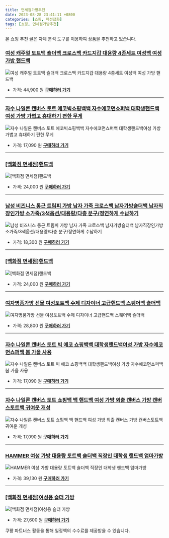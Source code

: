 ```yaml
---
title: 면세점가방추천
date: 2023-08-28 23:41:11 +0800
categories: [쇼핑, 패션잡화]
tags: [쇼핑, 면세점가방추천]
---
```

본 쇼핑 추천 글은 자체 분석 도구를 이용하여 상품을 추천하고 있습니다.
### [여성 캐주얼 토트백 숄더백 크로스백 카드지갑 대용량 4종세트 여성백 여성 가방 핸드백](https://link.coupang.com/re/AFFSDP?lptag=AF1030537&pageKey=7405561759&itemId=19176652938&vendorItemId=86587339160&traceid=V0-153-6488a65bdbc027e7&requestid=20230906234111504243898856&token=31850B%7CGM)
![여성 캐주얼 토트백 숄더백 크로스백 카드지갑 대용량 4종세트 여성백 여성 가방 핸드백](https://ads-partners.coupang.com/image1/dU-PIYgQC7rV2B-qdRHbeCCTur4S7WWJaXW0OmvV_PwkAp3EZ7sQ5CrC2elpf9lKZ4UpoA8pUCxf3YGZEIuXJKcqzZ05kI3SCLpWSsR4-sdASlp-5CGzUsIzs1U1p5YLQPNQ0ePAjccqWr4EdfnZSUorYBNdN-ZxUxPaZDDqdduu8sptUSFhz63_vHdlrsrHOTg40r_GLPa55kqIe0JXgp40-VkahVEsFzLVLwHv9zjANh18EECvEGvU1DyPkG_17Cyk1iAT39ZQzsEnYrScXQqXODUF7U92RMBttYXbiA==)
- 가격: 44,900 원
[**구매하러 가기**](https://link.coupang.com/re/AFFSDP?lptag=AF1030537&pageKey=7405561759&itemId=19176652938&vendorItemId=86587339160&traceid=V0-153-6488a65bdbc027e7&requestid=20230906234111504243898856&token=31850B%7CGM)
---
### [자수 나일론 캔버스 토트 에코빅쇼핑백백 자수에코면쇼퍼백 대학생핸드백여성 가방 가볍고 휴대하기 편한 무게](https://link.coupang.com/re/AFFSDP?lptag=AF1030537&pageKey=7485804311&itemId=19564733497&vendorItemId=86672629772&traceid=V0-153-9bce4d117754e18b&requestid=20230906234111504243898856&token=31850B%7CGM)
![자수 나일론 캔버스 토트 에코빅쇼핑백백 자수에코면쇼퍼백 대학생핸드백여성 가방 가볍고 휴대하기 편한 무게](https://ads-partners.coupang.com/image1/WTTCGgCXdiJ-kPswWdOAdavRHgveHgJAuC5trnmzx_ZpOVdlYqsJjMJTBgLCZXKwiu_UZhtgDWpfq6k9wmq6nsPPXLr5cM_Bt0ywxeUZQJdDEUzrG0sf94zjm7PaJtmelIf2mm8KG1eB3KT1AGI3iyQhm1m7bGF1jJoXELOKAYmblqTNUi7fl3kvJmwOJRx4qCs0vlV0roCaevGdetLGry9VFu4mDbl9lLOitbvigbXLtu8kjrw6jDfO25ZQLEk0R0hbSA6CDiCHmFjb5dqrM6uvk_2kxHVte-T7s83-dg==)
- 가격: 17,090 원
[**구매하러 가기**](https://link.coupang.com/re/AFFSDP?lptag=AF1030537&pageKey=7485804311&itemId=19564733497&vendorItemId=86672629772&traceid=V0-153-9bce4d117754e18b&requestid=20230906234111504243898856&token=31850B%7CGM)
---
### [[백화점 면세점]핸드백](https://link.coupang.com/re/AFFSDP?lptag=AF1030537&pageKey=6420934984&itemId=13814548707&vendorItemId=81064820394&traceid=V0-153-75f393c1569309a6&requestid=20230906234111504243898856&token=31850B%7CGM)
![[백화점 면세점]핸드백](https://ads-partners.coupang.com/image1/osX6ojS6vaM6xTYqovrJgZJkTioHwJe5OgZBE9jT0dIdfeuVoo1tGBTSdMqjUAjINqlduzHLyNKkz5uOtyq7O_bKPSquAy25Kp4-h3Hc4lmT74osJWZy0dNRv5WeWH4wTR6ss0AIC94aEAOCoULVdh61pvr0VAVjcZpmA-JG42ljVEuvSu4qhWyePF11DlWBoHuDNCRFhFTMkrIWtkhaT65lho4EZzUTzdAVoEOdmH2yIf0lK7vCVw5r0VZLCWQKZp0gEYchsqj4LVfjhPOqBGYPNIJVABdhJMghGzIm4g==)
- 가격: 24,000 원
[**구매하러 가기**](https://link.coupang.com/re/AFFSDP?lptag=AF1030537&pageKey=6420934984&itemId=13814548707&vendorItemId=81064820394&traceid=V0-153-75f393c1569309a6&requestid=20230906234111504243898856&token=31850B%7CGM)
---
### [남성 비즈니스 통근 트림피 가방 남자 가죽 크로스백 남자가방숄더백 남자직장인가방 소가죽/3색옵션/대용량/다층 분구/정연하게 수납하기](https://link.coupang.com/re/AFFSDP?lptag=AF1030537&pageKey=7448465172&itemId=19385087098&vendorItemId=86497535611&traceid=V0-153-5f30fc472245a0a8&requestid=20230906234111504243898856&token=31850B%7CGM)
![남성 비즈니스 통근 트림피 가방 남자 가죽 크로스백 남자가방숄더백 남자직장인가방 소가죽/3색옵션/대용량/다층 분구/정연하게 수납하기](https://ads-partners.coupang.com/image1/MBKQi3uSq83v0rhDMLQKQ5HhuW5i9M0Kx5NNbKWj6nAcYsCdkTB-9QPiPhZYjAWUU0vV9PUGX_Ci6uNI_WD0PdLNC_5wreZcdwZPT8mdqSr5XYPJJ--YM3qcZ4Ij4UwHLjnoraz-R5wtdu9wPuDuHgi9cikJcA8c42_3Rs7r_YJvtf0BwKo9bT-FntW238HkQnDAt3Z0PL69GLQXHXRBiTATyNFQrO69uqlHirTpG4iPVlLtslT0JY2ZEo60mFbphvw7z7gwn2j96-6BBZ53nauLXQo0Fjl9GCN41m4Onw==)
- 가격: 18,300 원
[**구매하러 가기**](https://link.coupang.com/re/AFFSDP?lptag=AF1030537&pageKey=7448465172&itemId=19385087098&vendorItemId=86497535611&traceid=V0-153-5f30fc472245a0a8&requestid=20230906234111504243898856&token=31850B%7CGM)
---
### [[백화점 면세점]핸드백](https://link.coupang.com/re/AFFSDP?lptag=AF1030537&pageKey=6420895409&itemId=13814327146&vendorItemId=81064600655&traceid=V0-153-0f87e2c9552df807&requestid=20230906234111504243898856&token=31850B%7CGM)
![[백화점 면세점]핸드백](https://ads-partners.coupang.com/image1/c7uWKp76raYnp88jc3cSFJEJR0vxfYSkrWRhbTETvhZpiJegLySJktk-R3AwIg3wxIyNsO0JlQcaOqjvQaJdpuPidgnKjEnt3WUKxLSHsmbHMJB18WZh3ciMeVNYOyfz1gzEsUt5aOdUU4Z5N1PnT_mq5ZBcFtB7mkk4yonh1yb4mEhRTkTDWA1VDEsz2jndgoE2WG_QUEfAfq0dUeQ7lRfm-BLl635Gif5W02keXz9NlSAv1aWvsozpnjgr82o-UTMpCCNaiZO468B-VO4h9EdbRNvVGzxk5eZ3uuIGX9s=)
- 가격: 24,000 원
[**구매하러 가기**](https://link.coupang.com/re/AFFSDP?lptag=AF1030537&pageKey=6420895409&itemId=13814327146&vendorItemId=81064600655&traceid=V0-153-0f87e2c9552df807&requestid=20230906234111504243898856&token=31850B%7CGM)
---
### [여자명품가방 선물 여성토트백 수제 디자이너 고급핸드백 스퀘어백 숄더백](https://link.coupang.com/re/AFFSDP?lptag=AF1030537&pageKey=7472961364&itemId=19503221827&vendorItemId=86941730490&traceid=V0-153-b8144fb63a04bacd&requestid=20230906234111504243898856&token=31850B%7CGM)
![여자명품가방 선물 여성토트백 수제 디자이너 고급핸드백 스퀘어백 숄더백](https://ads-partners.coupang.com/image1/OkdMRVzzyCsZ-eDROt7UxsnQAmeiktagnaxe7ufpjk7wziY8tT2yhiiUTp1xcm2JwTGlNqlbQ6ogjEiLe_QkJA_rxGotQ_Eu6HUbyUKPGB2RhzAPE2eS2mBlA-zoUj51Gfp3jhcXPDj2Bx9Cdn32_mi8xzPjn5NcUj2dIENWkKFU1KmVPpc0JnhDDr8IUwQU0ybffwYfzg_kkFpQDnxe8j3YHbr8D4NbSywE7SwDuXjP_vzIygOS9T8ZW9IxK96ViJJY0TY6m-Q_yklFW5OZXu6IiW-Ij-91EJfRlj6N6D0=)
- 가격: 28,800 원
[**구매하러 가기**](https://link.coupang.com/re/AFFSDP?lptag=AF1030537&pageKey=7472961364&itemId=19503221827&vendorItemId=86941730490&traceid=V0-153-b8144fb63a04bacd&requestid=20230906234111504243898856&token=31850B%7CGM)
---
### [자수 나일론 캔버스 토트 빅 에코 쇼핑백백 대학생핸드백여성 가방 자수에코면쇼퍼백 봄 가을 사용](https://link.coupang.com/re/AFFSDP?lptag=AF1030537&pageKey=7485521407&itemId=19563457485&vendorItemId=86671423311&traceid=V0-153-476648aaa111907a&requestid=20230906234111504243898856&token=31850B%7CGM)
![자수 나일론 캔버스 토트 빅 에코 쇼핑백백 대학생핸드백여성 가방 자수에코면쇼퍼백 봄 가을 사용](https://ads-partners.coupang.com/image1/BAgcXqJnPNgUNmaVBAb4JXsLSz4hd0lHsCURV8ZiFeo4lJb_-7UenZ7r15LbOOyPn4neHaCWJLkNrMGG306B0--Pe7H96u1-jm2Q0PceuTUNTNAfVeFg-lYOYYCHo6DShOg5hh2VCdLnQG8JAh5Lmg-1SF_WtrgqxM_vGQ405j9JUNlZiQ__bqRgwPTdqUoZs2DBcoPd5_jbJpCWjEU_vrFdVKf5kGxj5b2MAElTmw78p3MXybSQPQnyfRLzM53FjMRGkJlloHFwcxL7ybfagn9XsiTPkdQDttU_lot2nr4e)
- 가격: 17,090 원
[**구매하러 가기**](https://link.coupang.com/re/AFFSDP?lptag=AF1030537&pageKey=7485521407&itemId=19563457485&vendorItemId=86671423311&traceid=V0-153-476648aaa111907a&requestid=20230906234111504243898856&token=31850B%7CGM)
---
### [자수 나일론 캔버스 토트 쇼핑백 백 핸드백 여성 가방 외출 캔버스 가방 캔버스토트백 귀여운 개성](https://link.coupang.com/re/AFFSDP?lptag=AF1030537&pageKey=7485939622&itemId=19565330200&vendorItemId=86673213901&traceid=V0-153-efb67a73a774374f&requestid=20230906234111504243898856&token=31850B%7CGM)
![자수 나일론 캔버스 토트 쇼핑백 백 핸드백 여성 가방 외출 캔버스 가방 캔버스토트백 귀여운 개성](https://ads-partners.coupang.com/image1/unBd-Ho-R_f3Phwsuhejok1mmY-0lo7BDjf02KzuHmWiWSre2iCy3GqZpu-Hmz0J-NiDGxV1OwRVeZsR4KLVChhzp3T2RgvNLXvZJCMhXH_KXL3Wm41Yop6fSGR5eWGS-beeH0_PHVGJcPEQ0bf4MrGAh_SPJ2Gi5rnx7g1eXkskYKqw745vFP3gofoPeKyVxOhbIBm6BFio6pr5Pl6CfMeiZPe7lhsyfUDA-bVQcBZDv6pQUeYNZpyZgpQF5UPrsCValZPxT8j0hx3YLIqWCOBBGqswKm02x4Ft-oEl2w==)
- 가격: 17,090 원
[**구매하러 가기**](https://link.coupang.com/re/AFFSDP?lptag=AF1030537&pageKey=7485939622&itemId=19565330200&vendorItemId=86673213901&traceid=V0-153-efb67a73a774374f&requestid=20230906234111504243898856&token=31850B%7CGM)
---
### [HAMMER 여성 가방 대용량 토트백 숄더백  직장인  대학생 핸드백 엄마가방](https://link.coupang.com/re/AFFSDP?lptag=AF1030537&pageKey=7462882109&itemId=19455977062&vendorItemId=86579309148&traceid=V0-153-ce4d3e6948fe83df&requestid=20230906234111504243898856&token=31850B%7CGM)
![HAMMER 여성 가방 대용량 토트백 숄더백  직장인  대학생 핸드백 엄마가방](https://ads-partners.coupang.com/image1/UsSIcm1C1C2olB-OUiTRmfN1nRKfR7_JN80VpdbGztGSX8itwG2-wCaq0C3-fKL_4HyT7P-n8zP2tLJ4sfA2mTZXrKuzyMW-XaBVBiUT3mUUOcbEg5HwY56_pVbHWcopSpuul26tbtUJnAKlAG2_oKzPLE1aEqA6R7QeY2M0FBHLQda8cJUpR1FA6M_n3Tl1pTpDeE5RRO3_dslrHEAD8MXGukHB39U7KlJyTlgv8gWtPSgvuMHZFdUVAri4YJwTd8dgJ_LRTj_PGel-3eyp4lQRuHWYjiCAF8gsEVIKcUA=)
- 가격: 39,130 원
[**구매하러 가기**](https://link.coupang.com/re/AFFSDP?lptag=AF1030537&pageKey=7462882109&itemId=19455977062&vendorItemId=86579309148&traceid=V0-153-ce4d3e6948fe83df&requestid=20230906234111504243898856&token=31850B%7CGM)
---
### [[백화점 면세점]여성용 숄더 가방](https://link.coupang.com/re/AFFSDP?lptag=AF1030537&pageKey=6420929499&itemId=13814518662&vendorItemId=81064790486&traceid=V0-153-4889db1cf6a47589&requestid=20230906234111504243898856&token=31850B%7CGM)
![[백화점 면세점]여성용 숄더 가방](https://ads-partners.coupang.com/image1/TXMZcPfbNos4EFPWTT6dqBIfIFOjLzqt6PwSvAAFaMD9lhppz7jMCDVS_cZbM5moTxPr6Wc18LhNan0JFQwoT_V5l5-dHeAvbG_0BRryx5f09tmpXsExdg0VLoFGWMlIGekWKkpJIPo8PUSS1Xr7qMu8vo2cxBbrU4UjnttFfHa7IUc-5vLzbAboejxmw1ogTbCa170vHu-_5h0_IHzMlyGn1YV3z-XMdKGdmvhaiKCtGilNuMLTLuCuHNhNO9idbBpEWhtrr_2POQ5jRdsMJyvpxMwgRBr5ykvRJQgBRb8=)
- 가격: 27,600 원
[**구매하러 가기**](https://link.coupang.com/re/AFFSDP?lptag=AF1030537&pageKey=6420929499&itemId=13814518662&vendorItemId=81064790486&traceid=V0-153-4889db1cf6a47589&requestid=20230906234111504243898856&token=31850B%7CGM)


쿠팡 파트너스 활동을 통해 일정액의 수수료를 제공받을 수 있습니다.
